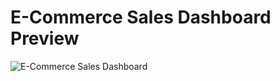 # E-Commerce Sales Dashboard Preview
![E-Commerce Sales Dashboard](https://github.com/khushi-kh/PowerBI-Projects/assets/123492187/cba89b98-9383-4eba-a4e2-c4e5e47bf1dc)

